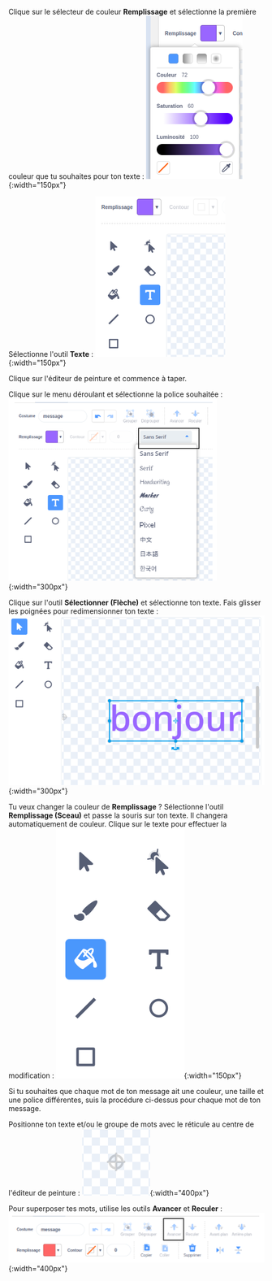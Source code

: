 Clique sur le sélecteur de couleur **Remplissage** et sélectionne la première couleur que tu souhaites pour ton texte : ![The Fill colour menu showing sliders to control color, saturation and brightness.](images/from-me-fill-colour.png){:width="150px"}

Sélectionne l'outil **Texte** : ![The Text tool.](images/from-me-text-tool.png){:width="150px"}

Clique sur l'éditeur de peinture et commence à taper.

Clique sur le menu déroulant et sélectionne la police souhaitée : ![The Font drop down menu showing the fonts available to use within Scratch.](images/from-me-text-font.png){:width="300px"}

Clique sur l'outil **Sélectionner (Flèche)** et sélectionne ton texte. Fais glisser les poignées pour redimensionner ton texte : ![The Select (Arrow) tool and resize handles.](images/from-me-arrow-resize.png){:width="300px"}

Tu veux changer la couleur de **Remplissage** ? Sélectionne l'outil **Remplissage (Sceau)** et passe la souris sur ton texte. Il changera automatiquement de couleur. Clique sur le texte pour effectuer la modification : ![The Fill (Bucket) tool.](images/from-me-fill-bucket.png){:width="150px"}

Si tu souhaites que chaque mot de ton message ait une couleur, une taille et une police différentes, suis la procédure ci-dessus pour chaque mot de ton message.

Positionne ton texte et/ou le groupe de mots avec le réticule au centre de l'éditeur de peinture : ![The crosshair.](images/from-me-paint-editor-centre.png){:width="400px"}

Pour superposer tes mots, utilise les outils **Avancer** et **Reculer** : ![The Forward and Backward tools.](images/from-me-paint-editor-forward-backward.png){:width="400px"}
